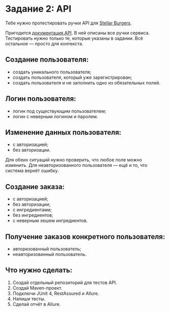 # Задание 2: API
Тебе нужно протестировать ручки API для [Stellar Burgers](https://stellarburgers.nomoreparties.site/).

Пригодится [документация API](https://code.s3.yandex.net/qa-automation-engineer/java/cheatsheets/paid-track/diplom/api-documentation.pdf). В ней описаны все ручки сервиса. Тестировать нужно только те, которые указаны в задании. Всё остальное — просто для контекста.

## Создание пользователя:
* создать уникального пользователя;
* создать пользователя, который уже зарегистрирован;
* создать пользователя и не заполнить одно из обязательных полей.

## Логин пользователя:
* логин под существующим пользователем;
* логин с неверным логином и паролем.

## Изменение данных пользователя:
* с авторизацией;
* без авторизации.

Для обеих ситуаций нужно проверить, что любое поле можно изменить. Для неавторизованного пользователя — ещё и то, что система вернёт ошибку.

## Создание заказа:
* с авторизацией;
* без авторизации;
* с ингредиентами;
* без ингредиентов;
* с неверным хешем ингредиентов.

## Получение заказов конкретного пользователя:
* авторизованный пользователь;
* неавторизованный пользователь.

## Что нужно сделать:
1. Создай отдельный репозиторий для тестов API.
2. Создай Maven-проект.
3. Подключи JUnit 4, RestAssured и Allure.
4. Напиши тесты.
5. Сделай отчёт в Allure.